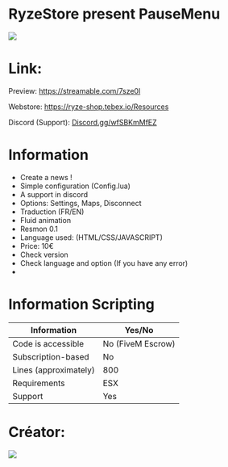 # RyzeStore present PauseMenu
 <img align = "center" src = "https://cdn.discordapp.com/attachments/1004369734684393532/1004369780733649056/PauseMenuImage.png" >
 
# Link:

Preview: https://streamable.com/7sze0l

Webstore: https://ryze-shop.tebex.io/Resources

Discord (Support): [Discord.gg/wfSBKmMfEZ](https://discord.com/invite/wfSBKmMfEZ)

# Information

- Create a news !
- Simple configuration (Config.lua)
- A support in discord 
- Options: Settings, Maps, Disconnect
- Traduction (FR/EN)
- Fluid animation
- Resmon 0.1
- Language used: (HTML/CSS/JAVASCRIPT)
- Price: 10€
- Check version 
- Check language and option (If you have any error)
- 

# Information Scripting

|     Information                                    |                 Yes/No               |
|-------------------------------------|----------------------------|
| Code is accessible       | No (FiveM Escrow)                |
| Subscription-based      | No                 |
| Lines (approximately)  | 800  |
| Requirements                | ESX      |
| Support                           | Yes|

# Créator:

 <img align="center" src="https://cdn.discordapp.com/attachments/1000171017890709524/1000177648212910140/ryzeBanner.png" >
